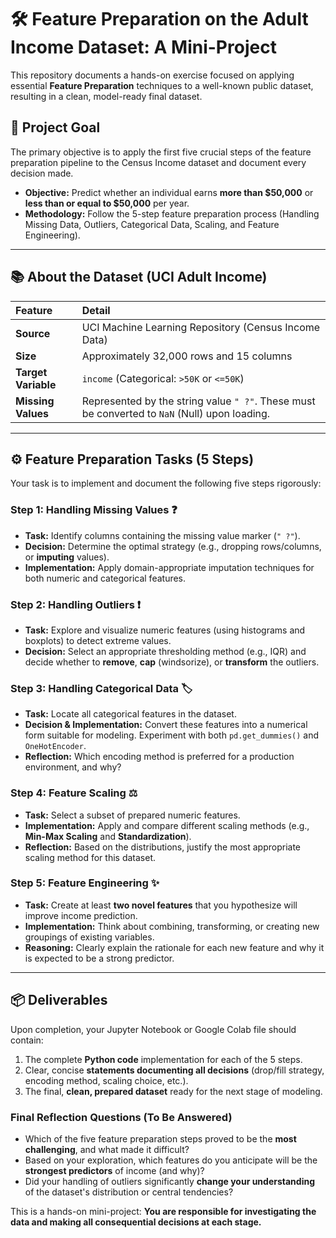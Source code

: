 # 🛠️ Feature Preparation on the Adult Income Dataset: A Mini-Project

This repository documents a hands-on exercise focused on applying essential **Feature Preparation** techniques to a well-known public dataset, resulting in a clean, model-ready final dataset.

## 🎯 Project Goal

The primary objective is to apply the first five crucial steps of the feature preparation pipeline to the Census Income dataset and document every decision made.

* **Objective:** Predict whether an individual earns **more than $50,000** or **less than or equal to $50,000** per year.
* **Methodology:** Follow the 5-step feature preparation process (Handling Missing Data, Outliers, Categorical Data, Scaling, and Feature Engineering).

---
 
## 📚 About the Dataset (UCI Adult Income)

| Feature | Detail |
| :--- | :--- |
| **Source** | UCI Machine Learning Repository (Census Income Data) |
| **Size** | Approximately 32,000 rows and 15 columns |
| **Target Variable** | `income` (Categorical: `>50K` or `<=50K`) |
| **Missing Values** | Represented by the string value `" ?"`. These must be converted to `NaN` (Null) upon loading. |

---

## ⚙️ Feature Preparation Tasks (5 Steps)

Your task is to implement and document the following five steps rigorously:

### Step 1: Handling Missing Values ❓

* **Task:** Identify columns containing the missing value marker (`" ?"`).
* **Decision:** Determine the optimal strategy (e.g., dropping rows/columns, or **imputing** values).
* **Implementation:** Apply domain-appropriate imputation techniques for both numeric and categorical features.

### Step 2: Handling Outliers ❗

* **Task:** Explore and visualize numeric features (using histograms and boxplots) to detect extreme values.
* **Decision:** Select an appropriate thresholding method (e.g., IQR) and decide whether to **remove**, **cap** (windsorize), or **transform** the outliers.

### Step 3: Handling Categorical Data 🏷️

* **Task:** Locate all categorical features in the dataset.
* **Decision & Implementation:** Convert these features into a numerical form suitable for modeling. Experiment with both `pd.get_dummies()` and `OneHotEncoder`.
* **Reflection:** Which encoding method is preferred for a production environment, and why?

### Step 4: Feature Scaling ⚖️

* **Task:** Select a subset of prepared numeric features.
* **Implementation:** Apply and compare different scaling methods (e.g., **Min-Max Scaling** and **Standardization**).
* **Reflection:** Based on the distributions, justify the most appropriate scaling method for this dataset.

### Step 5: Feature Engineering ✨

* **Task:** Create at least **two novel features** that you hypothesize will improve income prediction.
* **Implementation:** Think about combining, transforming, or creating new groupings of existing variables.
* **Reasoning:** Clearly explain the rationale for each new feature and why it is expected to be a strong predictor.

---

## 📦 Deliverables

Upon completion, your Jupyter Notebook or Google Colab file should contain:

1.  The complete **Python code** implementation for each of the 5 steps.
2.  Clear, concise **statements documenting all decisions** (drop/fill strategy, encoding method, scaling choice, etc.).
3.  The final, **clean, prepared dataset** ready for the next stage of modeling.

### Final Reflection Questions (To Be Answered)

* Which of the five feature preparation steps proved to be the **most challenging**, and what made it difficult?
* Based on your exploration, which features do you anticipate will be the **strongest predictors** of income (and why)?
* Did your handling of outliers significantly **change your understanding** of the dataset's distribution or central tendencies?

This is a hands-on mini-project: **You are responsible for investigating the data and making all consequential decisions at each stage.**
